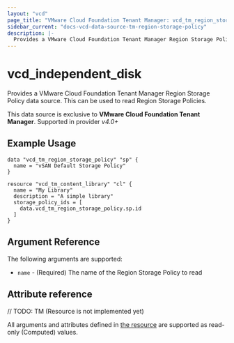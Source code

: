 ```yaml
---
layout: "vcd"
page_title: "VMware Cloud Foundation Tenant Manager: vcd_tm_region_storage_policy"
sidebar_current: "docs-vcd-data-source-tm-region-storage-policy"
description: |-
  Provides a VMware Cloud Foundation Tenant Manager Region Storage Policy data source. This can be used to read Content Libraries.
---
```


# vcd\_independent\_disk

Provides a VMware Cloud Foundation Tenant Manager Region Storage Policy data source. This can be used to read Region Storage Policies.

This data source is exclusive to **VMware Cloud Foundation Tenant Manager**. Supported in provider *v4.0+*

## Example Usage

```hcl
data "vcd_tm_region_storage_policy" "sp" {
  name = "vSAN Default Storage Policy"
}

resource "vcd_tm_content_library" "cl" {
  name = "My Library"
  description = "A simple library"
  storage_policy_ids = [
    data.vcd_tm_region_storage_policy.sp.id
  ]
}
```

## Argument Reference

The following arguments are supported:

* `name` - (Required) The name of the Region Storage Policy to read

## Attribute reference

// TODO: TM (Resource is not implemented yet)

All arguments and attributes defined in [the resource](/providers/vmware/vcd/latest/docs/resources/tm_region_storage_policy) are supported
as read-only (Computed) values.
